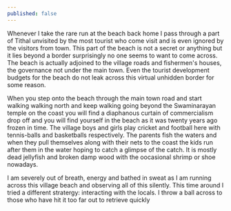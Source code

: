 ```yaml
---
published: false
---
```

Whenever I take the rare run at the beach back home I pass through a part of Tithal unvisited by the most tourist who come visit and is even ignored by the visitors from town. This part of the beach is not a secret or anything but it lies beyond a border surprisingly no one seems to want to come across. The beach is actually adjoined to the village roads and fishermen's houses, the governance not under the main town. Even the tourist development budgets for the beach do not leak across this virtual unhidden border for some reason. 

When you step onto the beach through the main town road and start walking walking north and keep walking going beyond the Swaminarayan temple on the coast you will find a diaphanous curtain of commercialism drop off and you will find yourself in the beach as it was twenty years ago frozen in time. The village boys and girls play cricket and football here with tennis-balls and basketballs respectively. The parents fish the waters and when they pull themselves along with their nets to the coast the kids run after them in the water hoping to catch a glimpse of the catch. It is mostly dead jellyfish and broken damp wood with the oocasional shrimp or shoe nowadays. 

I am severely out of breath, energy and bathed in sweat as I am running across this village beach and observing all of this silently. This time around I tried a different stratergy: interacting with the locals. I throw a ball across to those who have hit it too far out to retrieve quickly 
